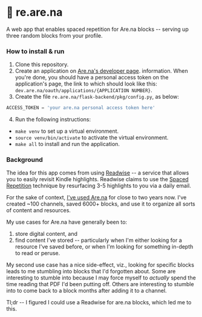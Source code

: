 # 🔁 re.are.na
A web app that enables spaced repetition for Are.na blocks -- serving up three
random blocks from your profile.


### How to install & run
1. Clone this repository.
2. Create an application on [Are.na's developer page](https://dev.are.na/oauth/applications). information. When
  you're done, you should have a personal access token on the application's
  page, the link to which should look like this:
  `dev.are.na/oauth/applications/{APPLICATION NUMBER}`.
3. Create the file `re.are.na/flask-backend/pkg/config.py`, as below:
  ```python
  ACCESS_TOKEN = 'your are.na personal access token here'
  ```
4. Run the following instructions:
  - `make venv` to set up a virtual environment.
  - `source venv/bin/activate` to activate the virtual environment.
  - `make all` to install and run the application.


### Background
The idea for this app comes from using [Readwise](https://readwise.io) -- a service that allows you to
easily revisit Kindle highlights. Readwise claims to use the [Spaced Repetition](https://en.wikipedia.org/wiki/Spaced_repetition)
technique by resurfacing 3-5 highlights to you via a daily email.

For the sake of context, [I've used Are.na](http://are.na/adi) for close to two years now. I've
created ~100 channels, saved 6000+ blocks, and use it to organize all sorts of
content and resources.

My use cases for Are.na have generally been to:
1) store digital content, and
2) find content I've stored -- particularly when I'm either looking for a
resource I've saved before, or when I'm looking for something in-depth to
read or peruse.

My second use case has a nice side-effect, viz., looking for specific blocks
leads to me stumbling into blocks that I'd forgotten about. Some are
interesting to stumble into because I may force myself to _actually_ spend the
time reading that PDF I'd been putting off. Others are interesting to stumble
into to come back to a block months after adding it to a channel.

Tl;dr -- I figured I could use a Readwise for are.na blocks, which led me to
this.
